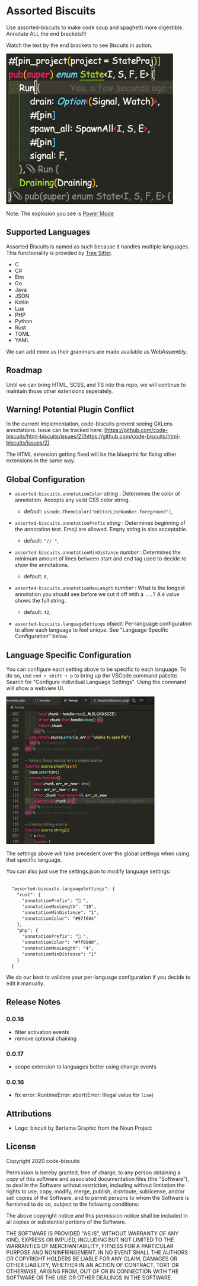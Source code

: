 # Assorted Biscuits

Use assorted-biscuits to make code soup and spaghetti more digestible. Annotate ALL the end brackets!!!

Watch the text by the end brackets to see Biscuits in action.

![](example.gif)

Note: The explosion you see is [Power Mode](https://marketplace.visualstudio.com/items?itemName=hoovercj.vscode-power-mode)

## Supported Languages

Assorted Biscuits is named as such because it handles multiple languages. This functionality is provided by [Tree Sitter](https://github.com/tree-sitter/tree-sitter).

- C
- C#
- Elm
- Go
- Java
- JSON
- Kotlin
- Lua
- PHP
- Python
- Rust
- TOML
- YAML

We can add more as their grammars are made available as WebAssembly.

## Roadmap

Until we can bring HTML, SCSS, and TS into this repo, we will continue to maintain those other extensions seperately.

## Warning! Potential Plugin Conflict

In the current implementation, code-biscuits prevent seeing GitLens annotations. Issue can be tracked here:
[https://github.com/code-biscuits/html-biscuits/issues/2](https://github.com/code-biscuits/html-biscuits/issues/2)

The HTML extension getting fixed will be the blueprint for fixing other extensions in the same way.

## Global Configuration

- `assorted-biscuits.annotationColor` _string_ : Determines the color of annotation. Accepts any valid CSS color string.

  - default: `vscode.ThemeColor("editorLineNumber.foreground")`,

- `assorted-biscuits.annotationPrefix` _string_ : Determines beginning of the annotation text. Emoji are allowed. Empty string is also acceptable.

  - default: `"// "`,

- `assorted-biscuits.annotationMinDistance` _number_ : Determines the minimum amount of lines between start and end tag used to decide to show the annotations.

  - default: `0`,

- `assorted-biscuits.annotationMaxLength` _number_ : What is the longest annotation you should see before we cut it off with a `...`? A `0` value shows the full string.
  - default: `42`,

- `assorted-biscuits.languageSettings` _object_: Per-language configuration to allow each language to feel unique. See "Language Specific Configuration" below.

## Language Specific Configuration

You can configure each setting above to be specific to each language. To do so, use `cmd + shift + p` to bring up the VSCode command pallette. Search for "Configure Individual Language Settings". Using the command will show a webview UI.

![](assorted-config.gif)

The settings above will take precedent over the global settings when using that specific language.

You can also just use the settings.json to modify language settings:
```

  "assorted-biscuits.languageSettings": {
    "rust": {
      "annotationPrefix": "🦀 ",
      "annotationMaxLength": "10",
      "annotationMinDistance": "1",
      "annotationColor": "#97f684"
    },
    "php": {
      "annotationPrefix": "🐘 ",
      "annotationColor": "#ff0000",
      "annotationMaxLength": "4",
      "annotationMinDistance": "1"
    }
  }
```

We do our best to validate your per-language configuration if you decide to edit it manually.

## Release Notes

### 0.0.18

- filter activation events
- remove optional chaining

### 0.0.17

- scope extension to languages better using change events

### 0.0.16

- fix error: RuntimeError: abort(Error: Illegal value for `line`)

## Attributions

- Logo: biscuit by Bartama Graphic from the Noun Project

## License

Copyright 2020 code-biscuits

Permission is hereby granted, free of charge, to any person obtaining a copy of this software and associated documentation files (the "Software"), to deal in the Software without restriction, including without limitation the rights to use, copy, modify, merge, publish, distribute, sublicense, and/or sell copies of the Software, and to permit persons to whom the Software is furnished to do so, subject to the following conditions:

The above copyright notice and this permission notice shall be included in all copies or substantial portions of the Software.

THE SOFTWARE IS PROVIDED "AS IS", WITHOUT WARRANTY OF ANY KIND, EXPRESS OR IMPLIED, INCLUDING BUT NOT LIMITED TO THE WARRANTIES OF MERCHANTABILITY, FITNESS FOR A PARTICULAR PURPOSE AND NONINFRINGEMENT. IN NO EVENT SHALL THE AUTHORS OR COPYRIGHT HOLDERS BE LIABLE FOR ANY CLAIM, DAMAGES OR OTHER LIABILITY, WHETHER IN AN ACTION OF CONTRACT, TORT OR OTHERWISE, ARISING FROM, OUT OF OR IN CONNECTION WITH THE SOFTWARE OR THE USE OR OTHER DEALINGS IN THE SOFTWARE.
